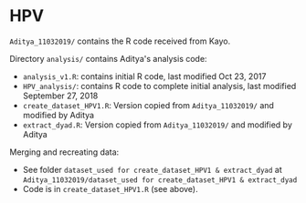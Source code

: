 # HPV

`Aditya_11032019/` contains the R code received from Kayo. 

Directory `analysis/` contains Aditya's analysis code:     
  * `analysis_v1.R`:           contains initial R code, last modified Oct 23, 2017    
  * `HPV_analysis/`:           contains R code to complete initial analysis, last modified September 27, 2018        
  * `create_dataset_HPV1.R`:   Version copied from `Aditya_11032019/` and modified by Aditya    
  * `extract_dyad.R`:          Version copied from `Aditya_11032019/` and modified by Aditya
  
Merging and recreating data:   
  * See folder `dataset_used for create_dataset_HPV1 & extract_dyad` 
    at    
    ```Aditya_11032019/dataset_used for create_dataset_HPV1 & extract_dyad```    
  * Code is in `create_dataset_HPV1.R` (see above).   
